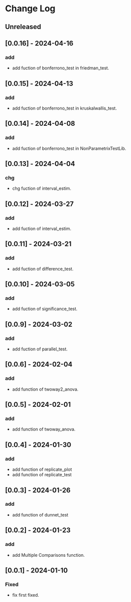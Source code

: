 # Change Log

## Unreleased

## [0.0.16] - 2024-04-16

### add
- add fuction of bonferrono_test in friedman_test.

## [0.0.15] - 2024-04-13

### add
- add fuction of bonferrono_test in kruskalwallis_test.

## [0.0.14] - 2024-04-08

### add
- add fuction of bonferrono_test in NonParametrixTestLib.

## [0.0.13] - 2024-04-04

### chg
- chg fuction of interval_estim.

## [0.0.12] - 2024-03-27

### add
- add fuction of interval_estim.

## [0.0.11] - 2024-03-21

### add
- add fuction of difference_test.

## [0.0.10] - 2024-03-05

### add
- add fuction of significance_test.

## [0.0.9] - 2024-03-02

### add
- add fuction of parallel_test.

## [0.0.6] - 2024-02-04

### add
- add function of twoway2_anova.

## [0.0.5] - 2024-02-01

### add
- add function of twoway_anova.

## [0.0.4] - 2024-01-30
### add
- add function of replicate_plot
- add function of replicate_test

## [0.0.3] - 2024-01-26

### add
- add function of dunnet_test

## [0.0.2] - 2024-01-23

### add
- add Multiple Comparisons function.

## [0.0.1] - 2024-01-10

### Fixed
- fix first fixed.


